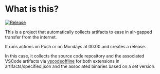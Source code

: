 # What is this?

[![Release](https://github.com/amentumcms/Collector-VSCode/actions/workflows/collect-main.yml/badge.svg?branch=main)](https://github.com/amentumcms/Collector-VSCode/actions/workflows/collect-main.yml)

This is a project that automatically collects artifacts to ease in air-gapped transfer from the internet.

It runs actions on Push or on Mondays at 00:00 and creates a release.

In this case, it collects the source code repository and the associated VSCode artifacts via [vscodeoffline](https://github.com/LOLINTERNETZ/vscodeoffline) for both extensions in artifacts/specified.json and the associated binaries based on a set version.